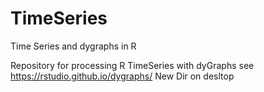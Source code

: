 # TimeSeries
Time Series and dygraphs in R 

Repository for processing R TimeSeries with dyGraphs see <https://rstudio.github.io/dygraphs/>
New Dir on desltop
